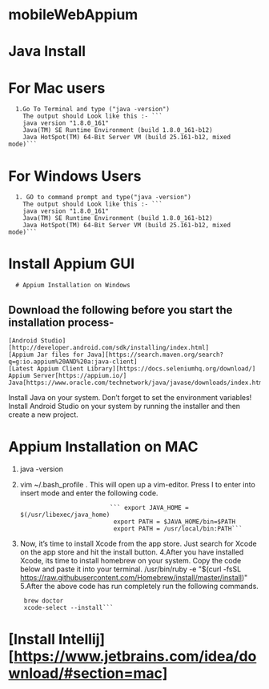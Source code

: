 # mobileWebAppium

# Java Install
  # For Mac users 
      1.Go To Terminal and type ("java -version")
        The output should Look like this :- ```
        java version "1.8.0_161"
        Java(TM) SE Runtime Environment (build 1.8.0_161-b12)
        Java HotSpot(TM) 64-Bit Server VM (build 25.161-b12, mixed mode)```

  # For Windows Users
      1. GO to command prompt and type("java -version")
        The output should Look like this :- ```
        java version "1.8.0_161"
        Java(TM) SE Runtime Environment (build 1.8.0_161-b12)
        Java HotSpot(TM) 64-Bit Server VM (build 25.161-b12, mixed mode)```
        
 # Install Appium GUI 
      # Appium Installation on Windows
 ## Download the following before you start the installation process-
    [Android Studio][http://developer.android.com/sdk/installing/index.html]
    [Appium Jar files for Java][https://search.maven.org/search?q=g:io.appium%20AND%20a:java-client]
    [Latest Appium Client Library][https://docs.seleniumhq.org/download/]
    Appium Server[https://appium.io/]
    Java[https://www.oracle.com/technetwork/java/javase/downloads/index.html]
 Install Java on your system. Don’t forget to set the environment variables!
 Install Android Studio on your system by running the installer and then create a new project.       
 
 # Appium Installation on MAC
   1. java -version
   2. vim ~/.bash_profile . This will open up a vim-editor. Press I to enter into insert mode and enter the following code.

                                   ``` export JAVA_HOME = $(/usr/libexec/java_home)
                                    export PATH = $JAVA_HOME/bin=$PATH
                                    export PATH = /usr/local/bin:PATH```
   3. Now, it’s time to install Xcode from the app store. Just search for Xcode on the app store and hit the install button.
   4.After you have installed Xcode, its time to install homebrew on your system. Copy the code below and paste it into your              terminal.
          /usr/bin/ruby -e "$(curl -fsSL https://raw.githubusercontent.com/Homebrew/install/master/install)"
   5.After the above code has run completely run the following commands.
       ``` brew update
        brew doctor
        xcode-select --install```
# [Install Intellij][https://www.jetbrains.com/idea/download/#section=mac]
        
        
       



